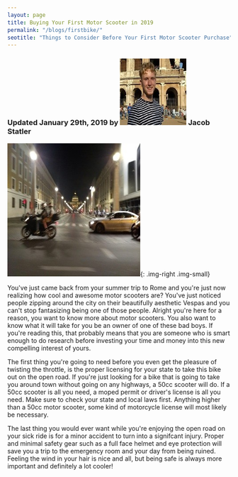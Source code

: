 ```yaml
---
layout: page
title: Buying Your First Motor Scooter in 2019
permalink: "/blogs/firstbike/"
seotitle: "Things to Consider Before Your First Motor Scooter Purchase"
---
```


<h3 class="page-subtitle">
	Updated January 29th, 2019 by 
	<img src="/img/profile/headshot.jpg" class="circle" alt="Headshot">
	Jacob Statler
</h3>

![50cc scooter article header](/img/blog/romescooter300.jpg){: .img-right .img-small}

You've just came back from your summer trip to Rome and you're just now realizing how cool and awesome motor scooters are? You've just noticed people zipping around the city on their beautifully aesthetic Vespas and you can't stop fantasizing being one of those people. Alright you're here for a reason, you want to know more about motor scooters. You also want to know what it will take for you be an owner of one of these bad boys. If you're reading this, that probably means that you are someone who is smart enough to do research before investing your time and money into this new compelling interest of yours.

The first thing you're going to need before you even get the pleasure of twisting the throttle, is the proper licensing for your state to take this bike out on the open road. If you're just looking for a bike that is going to take you around town without going on any highways, a 50cc scooter will do. If a 50cc scooter is all you need, a moped permit or driver's license is all you need. Make sure to check your state and local laws first. Anything higher than a 50cc motor scooter, some kind of motorcycle license will most likely be necessary.

The last thing you would ever want while you're enjoying the open road on your sick ride is for a minor accident to turn into a signifcant injury. Proper and minimal safety gear such as a full face helmet and eye protection will save you a trip to the emergency room and your day from being ruined. Feeling the wind in your hair is nice and all, but being safe is always more important and definitely a lot cooler!




